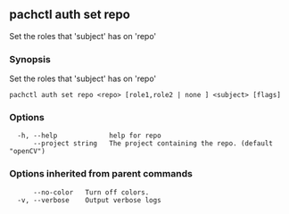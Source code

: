 ## pachctl auth set repo

Set the roles that 'subject' has on 'repo'

### Synopsis

Set the roles that 'subject' has on 'repo'

```
pachctl auth set repo <repo> [role1,role2 | none ] <subject> [flags]
```

### Options

```
  -h, --help             help for repo
      --project string   The project containing the repo. (default "openCV")
```

### Options inherited from parent commands

```
      --no-color   Turn off colors.
  -v, --verbose    Output verbose logs
```

